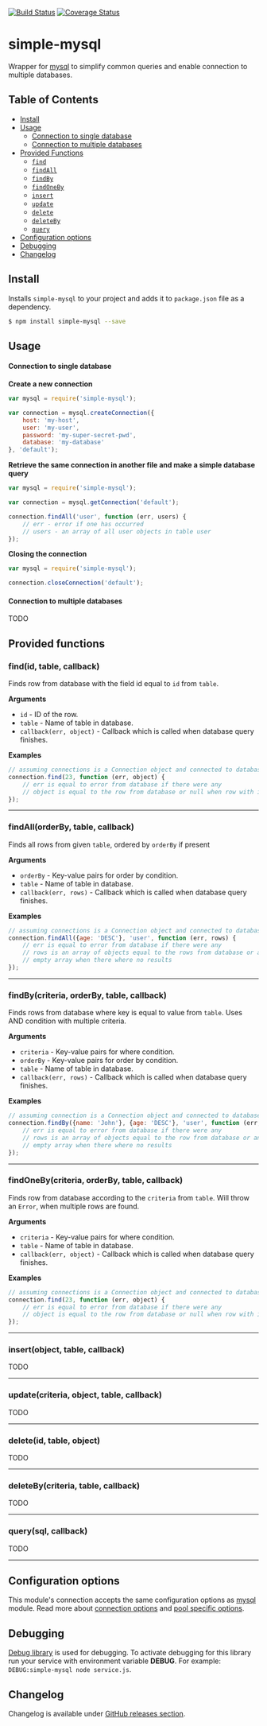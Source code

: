 [![Build Status](https://travis-ci.org/Autlo/simple-mysql.svg?branch=master)](https://travis-ci.org/Autlo/simple-mysql)
[![Coverage Status](https://coveralls.io/repos/github/Autlo/simple-mysql/badge.svg?branch=master)](https://coveralls.io/github/Autlo/simple-mysql?branch=master)

# simple-mysql
Wrapper for [mysql](https://www.npmjs.com/package/mysql) to simplify common queries and enable connection to multiple databases.

## Table of Contents

- [Install](#install)
- [Usage](#usage)
  - [Connection to single database](#connection-to-single-database)
  - [Connection to multiple databases](#connection-to-multiple-databases)
- [Provided Functions](#provided-functions)
  - [`find`](#findid-table-callback)
  - [`findAll`](#findallorderby-table-callback)
  - [`findBy`](#findbycriteria-orderby-table-callback)
  - [`findOneBy`](#findonebycriteria-orderby-table-callback)
  - [`insert`](#insertobject-table-callback)
  - [`update`](#updatecriteria-object-table-callback)
  - [`delete`](#deleteid-table-object)
  - [`deleteBy`](#deletebycriteria-table-callback)
  - [`query`](#querysql-callback)
- [Configuration options](#configuration-options)
- [Debugging](#debugging)
- [Changelog](#changelog)

## Install

Installs `simple-mysql` to your project and adds it to `package.json` file as a dependency.


```sh
$ npm install simple-mysql --save
```

## Usage

#### Connection to single database

**Create a new connection**

```js
var mysql = require('simple-mysql');

var connection = mysql.createConnection({
    host: 'my-host',
    user: 'my-user',
    password: 'my-super-secret-pwd',
    database: 'my-database'
}, 'default');
```

**Retrieve the same connection in another file and make a simple database query**

```js
var mysql = require('simple-mysql');

var connection = mysql.getConnection('default');

connection.findAll('user', function (err, users) {
    // err - error if one has occurred
    // users - an array of all user objects in table user
});
```

**Closing the connection**
```js
var mysql = require('simple-mysql');

connection.closeConnection('default');
```

#### Connection to multiple databases

TODO

## Provided functions

### find(id, table, callback)

Finds row from database with the field id equal to `id` from `table`. 

**Arguments**

* `id` - ID of the row.
* `table` - Name of table in database.
* `callback(err, object)` - Callback which is called when database query finishes.

**Examples**

```js
// assuming connections is a Connection object and connected to database
connection.find(23, function (err, object) {
    // err is equal to error from database if there were any
    // object is equal to the row from database or null when row with id 23 was not found
});
```

---

### findAll(orderBy, table, callback)

Finds all rows from given `table`, ordered by `orderBy` if present 

**Arguments**

* `orderBy` - Key-value pairs for order by condition.
* `table` - Name of table in database.
* `callback(err, rows)` - Callback which is called when database query finishes.

**Examples**

```js
// assuming connections is a Connection object and connected to database
connection.findAll({age: 'DESC'}, 'user', function (err, rows) {
    // err is equal to error from database if there were any
    // rows is an array of objects equal to the rows from database or an 
    // empty array when there where no results
});
```

---

### findBy(criteria, orderBy, table, callback)

Finds rows from database where key is equal to value from `table`. Uses AND condition with multiple criteria. 

**Arguments**

* `criteria` - Key-value pairs for where condition.
* `orderBy` - Key-value pairs for order by condition.
* `table` - Name of table in database.
* `callback(err, rows)` - Callback which is called when database query finishes.

**Examples**

```js
// assuming connection is a Connection object and connected to database
connection.findBy({name: 'John'}, {age: 'DESC'}, 'user', function (err, rows) {
    // err is equal to error from database if there were any
    // rows is an array of objects equal to the row from database or an 
    // empty array when there where no results
});
```

---

### findOneBy(criteria, orderBy, table, callback)

Finds row from database according to the `criteria` from `table`. Will throw an `Error`, when multiple rows are found.

**Arguments**

* `criteria` - Key-value pairs for where condition.
* `table` - Name of table in database.
* `callback(err, object)` - Callback which is called when database query finishes.

**Examples**

```js
// assuming connections is a Connection object and connected to database
connection.find(23, function (err, object) {
    // err is equal to error from database if there were any
    // object is equal to the row from database or null when row with id 23 was not found
});
```

---

### insert(object, table, callback)

TODO

---

### update(criteria, object, table, callback)

TODO

---

### delete(id, table, object)

TODO

---

### deleteBy(criteria, table, callback)

TODO

---

### query(sql, callback)

TODO

---

## Configuration options

This module's connection accepts the same configuration options as [mysql](https://www.npmjs.com/package/mysql) module. Read more about [connection options](https://www.npmjs.com/package/mysql#connection-options) and [pool specific options](https://www.npmjs.com/package/mysql#pool-options).

## Debugging

[Debug library](https://www.npmjs.com/package/debug) is used for debugging. To activate debugging for this library run
your service with environment variable **DEBUG**. For example: `DEBUG:simple-mysql node service.js`.

## Changelog

Changelog is available under [GitHub releases section](https://github.com/Autlo/simple-mysql/releases).
